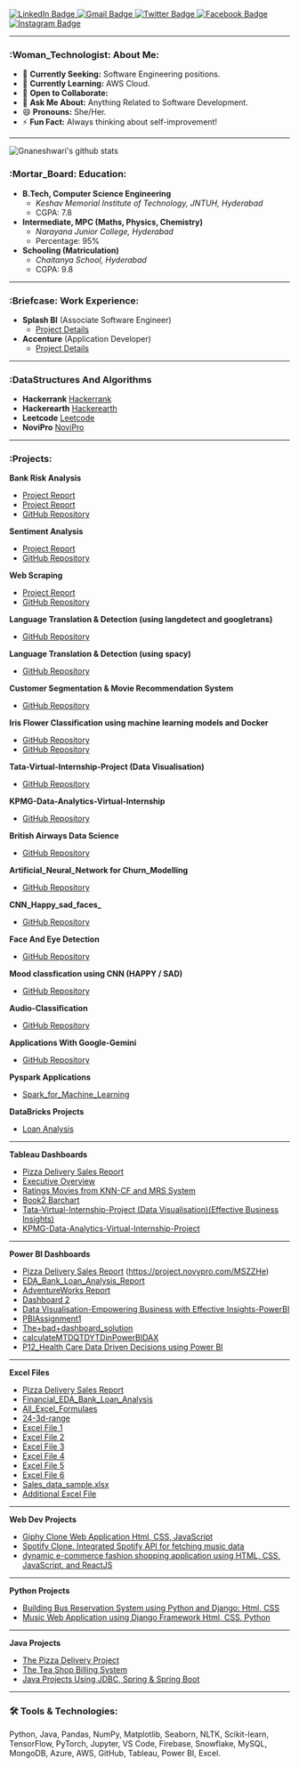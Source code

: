<div align="left" id="badges">
  <a href="https://www.linkedin.com/in/gnaneshwarim/">
    <img src="https://img.shields.io/badge/LinkedIn-blue?style=for-the-badge&logo=linkedin&logoColor=white" alt="LinkedIn Badge"/>
  </a>
  <a href="mailto:gnaneshwari.m2009@gmail.com">
    <img src="https://img.shields.io/badge/Gmail-red?style=for-the-badge&logo=gmail&logoColor=white" alt="Gmail Badge"/>
  </a>
  <a href="https://twitter.com/gnanu34242">
    <img src="https://img.shields.io/badge/Twitter-blue?style=for-the-badge&logo=twitter&logoColor=white" alt="Twitter Badge"/>
  </a>
  <a href="https:/www.facebook.com/gnaneshwari.mahimaluru">
    <img src="https://img.shields.io/badge/facebook-yellow?style=for-the-badge&logo=facebook&logoColor=white" alt="Facebook Badge"/>
  </a>
  <a href="https://www.instagram.com/gnaneshwari___/">
    <img src="https://img.shields.io/badge/facebook-pink?style=for-the-badge&logo=Instagram&logoColor=white" alt="Instagram Badge"/>
  </a>
</div>


---

### :Woman_Technologist: About Me:
- 🔭 **Currently Seeking:** Software Engineering positions.
- 🌱 **Currently Learning:** AWS Cloud.
- 👯 **Open to Collaborate:** 
- 💬 **Ask Me About:** Anything Related to Software Development.
- 😄 **Pronouns:** She/Her.
- ⚡ **Fun Fact:** Always thinking about self-improvement!

---

![Gnaneshwari's github stats](https://github-readme-stats.vercel.app/api?username=gnaneshwari1802&theme=tokyonight&show_icons=true&hide=[%22issues%22])

### :Mortar_Board: Education:
- **B.Tech, Computer Science Engineering**
  - *Keshav Memorial Institute of Technology, JNTUH, Hyderabad*
  - CGPA: 7.8
- **Intermediate, MPC (Maths, Physics, Chemistry)**
  - *Narayana Junior College, Hyderabad*
  - Percentage: 95%
- **Schooling (Matriculation)**
  - *Chaitanya School, Hyderabad*
  - CGPA: 9.8

---

### :Briefcase: Work Experience:
- **Splash BI** (Associate Software Engineer)
  - [Project Details](https://www.canva.com/design/DAFzd_G5qCM/PSlt-pBvxqpZ8nLKhyWp-Q/edit?utm_content=DAFzd_G5qCM&utm_campaign=designshare&utm_medium=link2&utm_source=sharebutton)
- **Accenture** (Application Developer)
  - [Project Details](https://www.canva.com/design/DAFzdxJT7k0/-RV4NyvIsbNqvZ727gw5sw/edit?utm_content=DAFzdxJT7k0&utm_campaign=designshare&utm_medium=link2&utm_source=sharebutton)

---

### :DataStructures And Algorithms
- **Hackerrank** [Hackerrank](https://www.hackerrank.com/profile/gnaneshwari_m201)
- **Hackerearth** [Hackerearth](https://www.hackerearth.com/@mahimaluru/)
- **Leetcode** [Leetcode](https://leetcode.com/u/user8334w/)
- **NoviPro** [NoviPro](https://my.novypro.com/gnanu)

---

### :Projects:

**Bank Risk Analysis**
- [Project Report](https://link.shutterfly.com/AJ4bCmvsxEb)
- [Project Report](https://app.powerbi.com/view?r=eyJrIjoiMGY5M2FhNjItNmFmZC00YTllLTgxZDktMGNjZDUyODE5ZGIwIiwidCI6ImRmODY3OWNkLWE4MGUtNDVkOC05OWFjLWM4M2VkN2ZmOTVhMCJ9)
- [GitHub Repository](https://github.com/gnaneshwari1802/EDA-Bank-Loan-Default-Risk-Analysis)

**Sentiment Analysis**
- [Project Report](https://link.shutterfly.com/cPZoSSItxEb)
- [GitHub Repository](https://github.com/gnaneshwari1802/sentiment-analysis-of-imdb-movie-reviews)

**Web Scraping**
- [Project Report](https://link.shutterfly.com/uQND6mvuxEb)
- [GitHub Repository](https://github.com/gnaneshwari1802/web-scraping-using-xml.git)

**Language Translation & Detection (using langdetect and googletrans)**
- [GitHub Repository](https://github.com/gnaneshwari1802/Flask-Apps/tree/7b574b8e9e476ad6fdd413edfcae2612ee75d249/Language%20Translation%20using%20langdetect%20and%20%20googletrans)

**Language Translation & Detection (using spacy)**
- [GitHub Repository](https://github.com/gnaneshwari1802/Abstract_Activity/blob/main/How%20to%20detect%20languages%20with%20SpaCy.ipynb)

**Customer Segmentation & Movie Recommendation System**
- [GitHub Repository](https://github.com/gnaneshwari1802/Abstract_Activity/blob/main/pandas-with-data-science-ai%20MovieLens%2020M%20Dataset%2C%20MovielensLatest.ipynb)

**Iris Flower Classification using machine learning models and Docker** 
- [GitHub Repository](https://github.com/gnaneshwari1802/Cod-Tech-IT-Solutions/blob/aede14293883153c13386c99c3fe9a306c647b9d/IRIS%20FLOWER%20CLASSIFICATION%20using%20machine%20learning%20models.ipynb)
- [GitHub Repository](https://github.com/gnaneshwari1802/IRIS-FLOWER-CLASSIFICATION-using-machine-learning-models.git)

**Tata-Virtual-Internship-Project (Data Visualisation)**
- [GitHub Repository](https://github.com/gnaneshwari1802/Forage-Job-Simulations/tree/main/Tata-Virtual-Internship-Project%20(Data%20Visualisation))

**KPMG-Data-Analytics-Virtual-Internship**

- [GitHub Repository](https://github.com/gnaneshwari1802/Forage-Job-Simulations/tree/main/KPMG-Data-Analytics-Virtual-Internship-master/KPMG-Data-Analytics-Virtual-Internship)

**British Airways Data Science**

- [GitHub Repository](https://github.com/gnaneshwari1802/Forage-Job-Simulations/tree/main/British%20Airways%20Data%20Science%20Job%20Simulation)

**Artificial_Neural_Network for Churn_Modelling**  

- [GitHub Repository](https://github.com/gnaneshwari1802/NareshDataScienceTasksAndProjects/blob/8614040d84b2cdcf477477299bc9a3803b55eb6a/21.%20Artificial%20Neural%20Networks/artificial_neural_network%20Churn_Modelling.ipynb)

**CNN_Happy_sad_faces_**

- [GitHub Repository](https://github.com/gnaneshwari1802/NareshDataScienceTasksAndProjects/blob/8614040d84b2cdcf477477299bc9a3803b55eb6a/4_7_July_OpenCV/CNN_Happy_sad_faces_ipynb.ipynb)

**Face And Eye Detection**

- [GitHub Repository](https://github.com/gnaneshwari1802/NareshDataScienceTasksAndProjects/blob/a42cd1bdb44ab0791a738abb16034fd1c2e1b478/face%20and%20eye%20detection/Lecture_2_Face_%26_Eye_Detection.ipynb)

**Mood classfication using CNN (HAPPY / SAD)**

- [GitHub Repository](https://github.com/gnaneshwari1802/NareshDataScienceTasksAndProjects/blob/a42cd1bdb44ab0791a738abb16034fd1c2e1b478/Mood%20classfication%20using%20CNN%20(HAPPY%20%20SAD)/Image_classifying_using_Max_pooling_.ipynb)

**Audio-Classification**

- [GitHub Repository](https://github.com/gnaneshwari1802/NareshDataScienceTasksAndProjects/tree/main/Audio-Classification)

**Applications With Google-Gemini**

- [GitHub Repository](https://github.com/gnaneshwari1802/Google-Gemini)

**Pyspark Applications**

- [Spark_for_Machine_Learning](https://github.com/gnaneshwari1802/NareshDataScienceTasksAndProjects/tree/main/Spark_for_Machine_Learning)

**DataBricks Projects**

- [Loan Analysis](https://databricks-prod-cloudfront.cloud.databricks.com/public/4027ec902e239c93eaaa8714f173bcfc/601403966691405/3920441082257834/2781583388838699/latest.html)
  
---

**Tableau Dashboards** 
- [Pizza Delivery Sales Report](https://prod-apnortheast-a.online.tableau.com/#/site/rurzedospo6418eed038/workbooks/1512612/views)
- [Executive Overview](https://public.tableau.com/views/ExecutiveOverview_16991909696850/ExecutiveOverview?:language=en-US&:display_count=n&:origin=viz_share_link)
- [Ratings Movies from KNN-CF and MRS System](https://public.tableau.com/views/ratingsmoviesfromknncsmrsystem/Dashboard1?:language=en-US&publish=yes&:display_count=n&:origin=viz_share_link)
- [Book2 Barchart](https://public.tableau.com/views/Book2Barchart/Sheet1?:language=en-US&publish=yes&:display_count=n&:origin=viz_share_link)
- [Tata-Virtual-Internship-Project (Data Visualisation)(Effective Business Insights)](https://github.com/gnaneshwari1802/Forage-Job-Simulations/blob/main/Tata-Virtual-Internship-Project%20(Data%20Visualisation)/Task%203%20Creating%20Effective%20Visuals/TATA%20Task3.twbx)
- [KPMG-Data-Analytics-Virtual-Internship-Project](https://github.com/gnaneshwari1802/Forage-Job-Simulations/blob/main/KPMG-Data-Analytics-Virtual-Internship-master/KPMG-Data-Analytics-Virtual-Internship/KPMG_Task-3/KPMG_module-3/KPMG%20Sprocket%20central.twbx)

---
  
**Power BI Dashboards** 
- [Pizza Delivery Sales Report](https://app.powerbi.com/links/HqIUM_RSmq?ctid=ffa76a2b-9b62-4b16-a12c-a940b0d587e7&pbi_source=linkShare&bookmarkGuid=c6e03df0-be33-4e7d-8e6e-17e98da7f479)
  (https://project.novypro.com/MSZZHe)
- [EDA_Bank_Loan_Analysis_Report](https://app.powerbi.com/view?r=eyJrIjoiMGY5M2FhNjItNmFmZC00YTllLTgxZDktMGNjZDUyODE5ZGIwIiwidCI6ImRmODY3OWNkLWE4MGUtNDVkOC05OWFjLWM4M2VkN2ZmOTVhMCJ9)
- [AdventureWorks Report](https://app.powerbi.com/links/J96Vs_3Ey-?ctid=ffa76a2b-9b62-4b16-a12c-a940b0d587e7&pbi_source=linkShare&bookmarkGuid=0639f5dc-10f8-4709-8719-70142efc7674)
- [Dashboard 2](https://link.shutterfly.com/w7HOfjqsAEb)
- [Data Visualisation-Empowering Business with Effective Insights-PowerBI](https://app.powerbi.com/links/C7hmRFXb4X?ctid=ffa76a2b-9b62-4b16-a12c-a940b0d587e7&pbi_source=linkShare)
- [PBIAssignment1](https://app.powerbi.com/links/5Pl_J3C0jR?ctid=ffa76a2b-9b62-4b16-a12c-a940b0d587e7&pbi_source=linkShare)
- [The+bad+dashboard_solution](https://app.powerbi.com/links/_prn5RX-Ed?ctid=ffa76a2b-9b62-4b16-a12c-a940b0d587]e7&pbi_source=linkShare)
- [calculateMTDQTDYTDinPowerBIDAX](https://app.powerbi.com/reportEmbed?reportId=fcd349e0-75d2-461a-a8ba-348c0a57bb3d&autoAuth=true&ctid=ffa76a2b-9b62-4b16-a12c-a940b0d587e7)
- [P12_Health Care Data Driven Decisions using Power BI](https://app.powerbi.com/reportEmbed?reportId=b006606f-dc96-4d6e-8c79-2144a7edf495&autoAuth=true&ctid=ffa76a2b-9b62-4b16-a12c-a940b0d587e7)

---
  
**Excel Files**
- [Pizza Delivery Sales Report](https://1drv.ms/x/s!Ai__AMiVPNaiggdlh6ycOQGBkh2e?e=qZXAw1)
- [Financial_EDA_Bank_Loan_Analysis](https://onedrive.live.com/embed?resid=469ECD2B388295E2%21143&authkey=!ACcG9TBwAVLANd0&em=2)
- [All_Excel_Formulaes](https://1drv.ms/x/c/a2d63c95c800ff2f/EQ90Sq_8P2lPgodOeKdvL7YBZv7kkqi723q-G5HB2XKtOQ?e=c0pWkX)
- [24-3d-range](https://1drv.ms/x/c/a2d63c95c800ff2f/EXEGITNRrt9ChHuX_i4JawUBP5Rst0SjZHq2aEeLyhCUhA?e=bsVCPs)
- [Excel File 1](https://docs.google.com/spreadsheets/d/1_KTVw0wKfVfdgEits0W2o9Q6pIIV5eUH/edit?usp=sharing&ouid=114976463775882040929&rtpof=true&sd=true)
- [Excel File 2](https://docs.google.com/spreadsheets/d/1RyWtafzM1VGWXCE4_Iy-daDmjuMFfEmsVRzLi6vlSo0/edit?usp=sharing)
- [Excel File 3](https://docs.google.com/spreadsheets/d/1PUD7d51cpO69H3kNT4IH_1MP6PeFIL0A5utJs-zhTqg/edit?usp=sharing)
- [Excel File 4](https://docs.google.com/spreadsheets/d/1Y0BXixt-JXJOMRbWKQM7CU9gW5I68Dw8u8PX1R-nIsw/edit?usp=sharing)
- [Excel File 5](https://docs.google.com/spreadsheets/d/1Ne8msOOTjoURc1kzholuTJKgOacw-0iqJSPFft6N1Dw/edit?usp=sharing)
- [Excel File 6](https://docs.google.com/spreadsheets/d/12Tls87Wx7zqPe7cid_XlEV-63_sSs3IoC1E-sK9idgE/edit?usp=sharing)
- [Sales_data_sample.xlsx](Sales_data_sample.xlsx)
- [Additional Excel File](https://1drv.ms/x/s!Ai__AMiVPNaigVxDb2WZqrKxgvtJ?e=9Wt8eA)

---

**Web Dev Projects**
- [Giphy Clone Web Application Html, CSS, JavaScript](https://github.com/gnaneshwari1802/Giphy_Clone_Project)
- [Spotify Clone. Integrated Spotify API for fetching music data](https://github.com/gnaneshwari1802/spotify_cloneJS)
- [dynamic e-commerce fashion shopping application using HTML, CSS, JavaScript, and ReactJS](https://github.com/gnaneshwari1802/Ecommerce_MERN)

---

**Python Projects**
- [Building Bus Reservation System using Python and Django: Html, CSS](https://github.com/gnaneshwari1802/Bus-Reservation-System-Using-Django)
- [Music Web Application using Django Framework Html, CSS, Python](https://github.com/gnaneshwari1802/P1---Music-Web-Application-using-Django-Framework-FSWD-)

---

**Java Projects**
- [The Pizza Delivery Project](https://github.com/gnaneshwari1802/Pizza-Ordering)
- [The Tea Shop Billing System](https://github.com/gnaneshwari1802/Online-Registration-using-java-spring-spring-boot-h5/tree/main)
- [Java Projects Using JDBC, Spring & Spring Boot](https://github.com/gnaneshwari1802/spring6yt)

---

### :hammer_and_wrench: Tools & Technologies:
Python, Java, Pandas, NumPy, Matplotlib, Seaborn, NLTK, Scikit-learn, TensorFlow, PyTorch, Jupyter, VS Code, Firebase, Snowflake, MySQL, MongoDB, Azure, AWS, GitHub, Tableau, Power BI, Excel.
